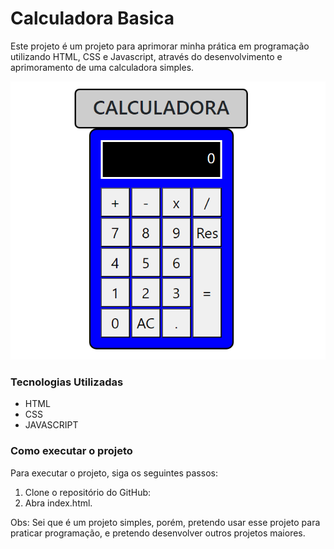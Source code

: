 # Calculadora Basica


Este projeto é um projeto para aprimorar minha prática em programação utilizando HTML, CSS e Javascript, através do desenvolvimento e aprimoramento de uma calculadora simples. 


![Imagem da calculadora](assets/images/Calculadora-V001.png)


### Tecnologias Utilizadas

* HTML
* CSS
* JAVASCRIPT

### Como executar o projeto

Para executar o projeto, siga os seguintes passos:

1. Clone o repositório do GitHub:
2. Abra index.html.

Obs:
    Sei que é um projeto simples, porém, pretendo usar esse projeto para praticar programação, e pretendo desenvolver outros projetos maiores.
